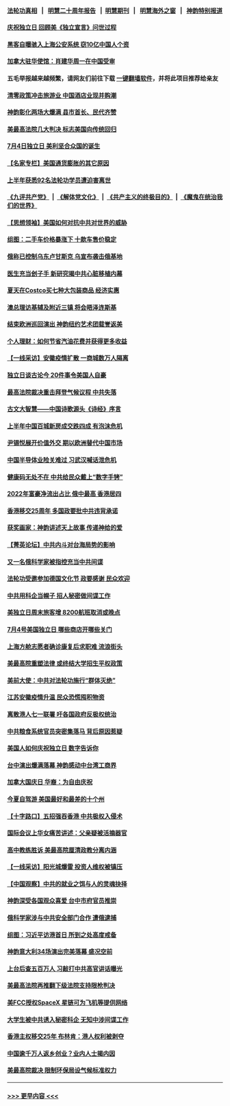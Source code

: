 #### [法轮功真相](https://github.com/gfw-breaker/truth/blob/master/README.md?t=0) &nbsp;&nbsp;|&nbsp;&nbsp; [明慧二十周年报告](https://github.com/gfw-breaker/mh-reports/blob/master/README.md?t=0) &nbsp;&nbsp;|&nbsp;&nbsp;[明慧期刊](https://github.com/gfw-breaker/mh-qikan) &nbsp;&nbsp;|&nbsp;&nbsp; [明慧海外之窗](https://github.com/gfw-breaker/mh-news/blob/master/README.md?t=0) &nbsp;&nbsp;|&nbsp;&nbsp; [神韵特别报道](https://github.com/gfw-breaker/mh-news/blob/master/shenyun.md?t=0)
#### [庆祝独立日 回顾美《独立宣言》问世过程](../pages/nf4514/n13772894.md?t=07050251) 
#### [黑客自曝骇入上海公安系统 窃10亿中国人个资](../pages/nf4514/n13773395.md?t=07050251) 
#### [加拿大驻华使馆：肖建华周一在中国受审](../pages/nf4514/n13773185.md?t=07050251) 
#### 五毛举报越来越频繁，请网友们前往下载 [一键翻墙软件](https://github.com/gfw-breaker/ssr-accounts)，并将此项目推荐给亲友
#### [清零政策冲击旅游业 中国酒店业现并购潮](../pages/nf4514/n13773142.md?t=07050251) 
#### [神韵彰化两场大爆满 县市首长、民代齐赞](../pages/nf4514/n13773008.md?t=07050251) 
#### [美最高法院几大判决 标志美国向传统回归](../pages/nf4514/n13770968.md?t=07050251) 
#### [7月4日独立日 美利坚合众国的诞生](../pages/nf4514/n13772785.md?t=07050251) 
#### [【名家专栏】美国通货膨胀的其它原因](../pages/nf4514/n13772617.md?t=07050251) 
#### [上半年获悉92名法轮功学员遭迫害离世](../pages/nf4514/n13772701.md?t=07050251) 
#### [《九评共产党》](https://github.com/begood0513/9ping.md/blob/master/README.md) &nbsp;|&nbsp; [《解体党文化》](../../../../jtdwh.md/blob/master/README.md)  &nbsp;|&nbsp; [《共产主义的终极目的》](../../../../gczydzjmd.md/blob/master/README.md) &nbsp;|&nbsp; [《魔鬼在统治我们的世界》](../../../../mgztzwmdsj.md/blob/master/README.md) 
#### [【思想领袖】美国如何对抗中共对世界的威胁](../pages/nf4514/n13751729.md?t=07050251) 
#### [组图：二手车价格暴涨下 十款车售价稳定](../pages/nf4514/n13768072.md?t=07050251) 
#### [俄称已控制乌东卢甘斯克 乌宣布袭击俄基地](../pages/nf4514/n13772765.md?t=07050251) 
#### [医生充当刽子手 新研究揭中共心脏移植内幕](../pages/nf4514/n13772291.md?t=07050251) 
#### [夏天在Costco买七种大包装商品 经济实惠](../pages/nf4514/n13762553.md?t=07050251) 
#### [澳总理访基辅及附近三镇 将会晤泽连斯基](../pages/nf4514/n13772696.md?t=07050251) 
#### [结束欧洲巡回演出 神韵纽约艺术团载誉返美](../pages/nf4514/n13772462.md?t=07050251) 
#### [个人理财：如何节省汽油花费并获得更多收益](../pages/nf4514/n13772383.md?t=07050251) 
#### [【一线采访】安徽疫情扩散 一商城数万人隔离](../pages/nf4514/n13772567.md?t=07050251) 
#### [独立日谈古论今 20件事令美国人自豪](../pages/nf4514/n13772253.md?t=07050251) 
#### [最高法院裁决重击拜登气候议程 中共失落](../pages/nf4514/n13772409.md?t=07050251) 
#### [古文大智慧——中国诗歌源头《诗经》序言](../pages/nf4514/n13768774.md?t=07050251) 
#### [上半年中国百城新房成交跌四成 有泡沫危机](../pages/nf4514/n13772559.md?t=07050251) 
#### [尹锡悦展开价值外交 期以欧洲替代中国市场](../pages/nf4514/n13772487.md?t=07050251) 
#### [中国半导体业险关难过 习武汉喊话泄危机](../pages/nf4514/n13772457.md?t=07050251) 
#### [健康码无处不在 中共给民众戴上“数字手铐”](../pages/nf4514/n13770980.md?t=07050251) 
#### [2022年富豪净流出占比 俄中最高 香港居四](../pages/nf4514/n13772440.md?t=07050251) 
#### [香港移交25周年 多国政要批中共违背承诺](../pages/nf4514/n13772424.md?t=07050251) 
#### [获奖画家：神韵讲述天上故事 传递神给的爱](../pages/nf4514/n13772358.md?t=07050251) 
#### [【菁英论坛】中共内斗对台海局势的影响](../pages/nf4514/n13772350.md?t=07050251) 
#### [又一名俄科学家被指控充当中共间谍](../pages/nf4514/n13772359.md?t=07050251) 
#### [法轮功受邀参加德国文化节 政要感谢 民众欢迎](../pages/nf4514/n13772300.md?t=07050251) 
#### [中共用科企当幌子 招人秘密做间谍工作](../pages/nf4514/n13772288.md?t=07050251) 
#### [美独立日周末旅客增 8200航班取消或晚点](../pages/nf4514/n13772205.md?t=07050251) 
#### [7月4号美国独立日 哪些商店开哪些关门](../pages/nf4514/n13772227.md?t=07050251) 
#### [上海方舱志愿者确诊康复后求职难 流浪街头](../pages/nf4514/n13772134.md?t=07050251) 
#### [美最高院重塑法律 或终结大学招生平权政策](../pages/nf4514/n13771805.md?t=07050251) 
#### [美前大使：中共对法轮功施行“群体灭绝”](../pages/nf4514/n13771705.md?t=07050251) 
#### [江苏安徽疫情升温 民众恐慌囤积物资](../pages/nf4514/n13771992.md?t=07050251) 
#### [离散港人七一联署 吁各国政府反极权统治](../pages/nf4514/n13771958.md?t=07050251) 
#### [中共粮食系统官员突密集落马 背后原因惹疑](../pages/nf4514/n13771806.md?t=07050251) 
#### [美国人如何庆祝独立日 数字告诉你](../pages/nf4514/n13771602.md?t=07050251) 
#### [台中演出爆满落幕 神韵感动中台湾工商界](../pages/nf4514/n13771689.md?t=07050251) 
#### [加拿大国庆日 华裔：为自由庆祝](../pages/nf4514/n13771688.md?t=07050251) 
#### [今夏自驾游 美国最好和最差的十个州](../pages/nf4514/n13771663.md?t=07050251) 
#### [【十字路口】五招强吞香港 中共极权入侵术](../pages/nf4514/n13771516.md?t=07050251) 
#### [国际会议上华女痛苦讲述：父亲疑被活摘器官](../pages/nf4514/n13771583.md?t=07050251) 
#### [高中教练胜诉 美最高院厘清政教分离内涵](../pages/nf4514/n13770990.md?t=07050251) 
#### [【一线采访】阳光城爆雷 投资人维权被镇压](../pages/nf4514/n13771312.md?t=07050251) 
#### [【中国观察】中共的就业之饵与人的灵魂抉择](../pages/nf4514/n13771353.md?t=07050251) 
#### [神韵深受各国观众喜爱 台中市府官员推崇](../pages/nf4514/n13771070.md?t=07050251) 
#### [俄科学家涉与中共安全部门合作 遭俄逮捕](../pages/nf4514/n13771389.md?t=07050251) 
#### [组图：习近平访港首日 所到之处高度戒备](../pages/nf4514/n13771338.md?t=07050251) 
#### [神韵意大利34场演出完美落幕 盛况空前](../pages/nf4514/n13771095.md?t=07050251) 
#### [上台后查五百万人 习敲打中共高官讲话曝光](../pages/nf4514/n13771196.md?t=07050251) 
#### [美最高法院再推翻下级法院支持限枪判决](../pages/nf4514/n13771033.md?t=07050251) 
#### [美FCC授权SpaceX 星链可为飞机等提供网络](../pages/nf4514/n13771158.md?t=07050251) 
#### [大学生被中共诱入秘密科企 无知中涉间谍工作](../pages/nf4514/n13771025.md?t=07050251) 
#### [香港主权移交25年 布林肯：港人权利被剥夺](../pages/nf4514/n13770972.md?t=07050251) 
#### [中国逾千万人返乡创业？业内人士揭内因](../pages/nf4514/n13770780.md?t=07050251) 
#### [美最高院裁决 限制环保局设气候标准权力](../pages/nf4514/n13770868.md?t=07050251) 

----
#### [ >>> 更早内容 <<< ](../indexes/nf4514-earlier.md)
